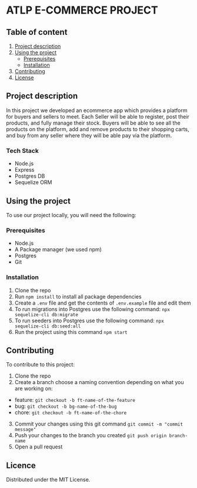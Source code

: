 # ATLP E-COMMERCE PROJECT

## Table of content
1. [Project description](#project-description)
2. [Using the project](#Using-the-project)
    - [Prerequisites](#Prerequisites)
    - [Installation](#Installation)
3. [Contributing](#Contributing)
4. [License](#Licence)

## Project description

In this project we developed an ecommerce app which provides a platform for buyers and sellers to meet. Each Seller will be able to register, post their products, and fully manage their stock. Buyers will be able to see all the products on the platform, add and remove products to their shopping carts, and buy from any seller where they will be able  pay via the platform.

### Tech Stack
- Node.js
- Express
- Postgres DB
- Sequelize ORM

## Using the project
To use our project locally, you will need the following:

### Prerequisites
- Node.js
- A Package manager (we used npm) 
- Postgres 
- Git

### Installation 
1. Clone the repo
2. Run ` npm install ` to install all package dependencies
3. Create a ` .env ` file and get the contents of ` .env.example ` file and edit them
4. To run migrations into Postgres use the following command:
` npx sequelize-cli db:migrate `
5. To run seeders into Postgres use the following command:
` npx sequelize-cli db:seed:all `
6. Run the project using this command ` npm start `

## Contributing
To contribute to this project:
1. Clone the repo
2. Create a branch choose a naming convention depending on what you are working on:
- feature: ` git checkout -b ft-name-of-the-feature `
- bug: ` git checkout -b bg-name-of-the-bug `
- chore: ` git checkout -b ft-name-of-the-chore `
3. Commit your changes using this git command ` git commit -m "commit message" `
4. Push your changes to the branch you created ` git push origin branch-name `
5. Open a pull request

## Licence
Distributed under the MIT License.